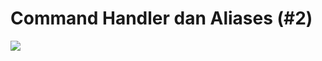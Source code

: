 # Command Handler dan Aliases (#2)

[<img src="https://media.discordapp.net/attachments/778562438203047947/921325232294354964/Discordjs2_-_NINJA_PEACE.jpg">](https://www.youtube.com/watch?v=viEfxYuNSAU)
